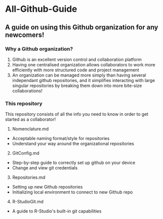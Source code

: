 # All-Github-Guide
## A guide on using this Github organization for any newcomers!

### Why a Github organization?
1. Github is an excellent version control and collaboration platform
2. Having one centralised organization allows collaborators to work more efficiently with more structured code and project management
3. An organization can be managed more simply than having several independant github repositories, and it simplifies interacting with large singular repositories by breaking them down into more bite-size collaborations!

### This repository
This repository consists of all the info you need to know in order to get started as a collaborator!
1. Nomenclature.md
* Acceptable naming format/style for repositories
* Understand your way around the organizational repositories
2. GitConfig.md
* Step-by-step guide to correctly set up github on your device
* Change and view git credentials
3. Repositories.md
* Setting up new Github repositories
* Initializing local environment to connect to new Github repo
4. R-StudioGit.md
* A guide to R-Studio's built-in git capabilities

